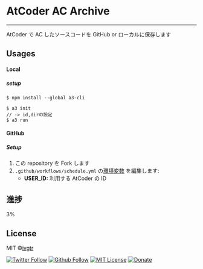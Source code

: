# AtCoder AC Archive

---

AtCoder で AC したソースコードを GitHub or ローカルに保存します

## Usages

#### Local

##### setup

```shell
$ npm install --global a3-cli
```

```shell
$ a3 init
// -> id,dirの設定
$ a3 run
```

#### GitHub

##### Setup

1. この repository を Fork します
1. `.github/workflows/schedule.yml` の[環境変数](https://github.com/ivgtr/atcoder-ac-archive/blob/master/.github/workflows/schedule.yml#L24-L31) を編集します:
   - **USER_ID:** 利用する AtCoder の ID

## 進捗

3%

## License

MIT ©[ivgtr](https://github.com/ivgtr)

[![Twitter Follow](https://img.shields.io/twitter/follow/ivgtr?style=social)](https://twitter.com/ivgtr) [![Github Follow](https://img.shields.io/github/followers/ivgtr?style=social)](https://github.com/ivgtr) [![MIT License](http://img.shields.io/badge/license-MIT-blue.svg?style=flat)](LICENSE) [![Donate](https://img.shields.io/badge/%EF%BC%84-support-green.svg?style=flat-square)](https://www.buymeacoffee.com/ivgtr)

